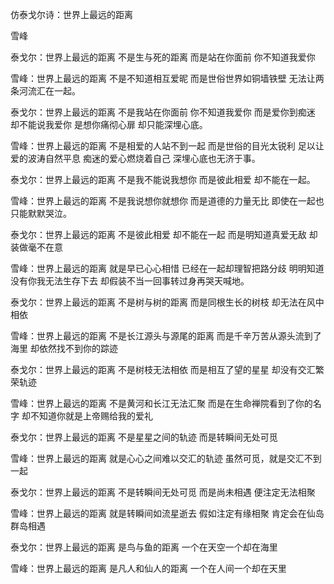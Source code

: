 仿泰戈尔诗：世界上最远的距离

雪峰


泰戈尔：世界上最远的距离
不是生与死的距离
而是站在你面前
你不知道我爱你

雪峰：世界上最远的距离
不是不知道相互爱昵
而是世俗世界如铜墙铁壁
无法让两条河流汇在一起。


泰戈尔：世界上最远的距离
不是我站在你面前
你不知道我爱你
而是爱你到痴迷
却不能说我爱你
是想你痛彻心扉
却只能深埋心底。

雪峰：世界上最远的距离
不是相爱的人站不到一起
而是世俗的目光太锐利
足以让爱的波涛自然平息
痴迷的爱心燃烧着自己
深埋心底也无济于事。


泰戈尔：世界上最远的距离
不是我不能说我想你
而是彼此相爱
却不能在一起。

雪峰：世界上最远的距离
不是我说想你就想你
而是道德的力量无比
即使在一起也只能默默哭泣。


泰戈尔：世界上最远的距离
不是彼此相爱
却不能在一起
而是明知道真爱无敌
却装做毫不在意

雪峰：世界上最远的距离
就是早已心心相惜
已经在一起却理智把路分歧
明明知道没有你我无法生存下去
却假装不当一回事转过身再哭天喊地。


泰戈尔：世界上最远的距离
不是树与树的距离
而是同根生长的树枝
却无法在风中相依

雪峰：世界上最远的距离
不是长江源头与源尾的距离
而是千辛万苦从源头流到了海里
却依然找不到你的踪迹


泰戈尔：世界上最远的距离
不是树枝无法相依
而是相互了望的星星
却没有交汇繁荣轨迹

雪峰：世界上最远的距离
不是黄河和长江无法汇聚
而是在生命禅院看到了你的名字
却不知道你就是上帝赐给我的爱礼


泰戈尔：世界上最远的距离
不是星星之间的轨迹
而是转瞬间无处可觅

雪峰：世界上最远的距离
就是心心之间难以交汇的轨迹
虽然可觅，就是交汇不到一起


泰戈尔：世界上最远的距离
不是转瞬间无处可觅
而是尚未相遇
便注定无法相聚

雪峰：世界上最远的距离
就是转瞬间如流星逝去
假如注定有缘相聚
肯定会在仙岛群岛相遇


泰戈尔：世界上最远的距离
是鸟与鱼的距离
一个在天空一个却在海里

雪峰：世界上最远的距离
是凡人和仙人的距离
一个在人间一个却在天里



